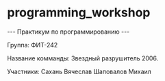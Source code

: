 # programming_workshop

--- Практикум по программированию ---

Группа:
  ФИТ-242

Название комманды:
  Звездный разрушитель 2006.
  
Участники:
  Сахань Вячеслав
  Шаповалов Михаил
  